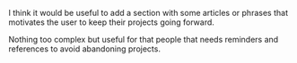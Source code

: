 I think it would be useful to add a section with some articles or phrases that motivates the user to keep their projects going forward.

Nothing too complex but useful for that people that needs reminders and references to avoid abandoning projects.